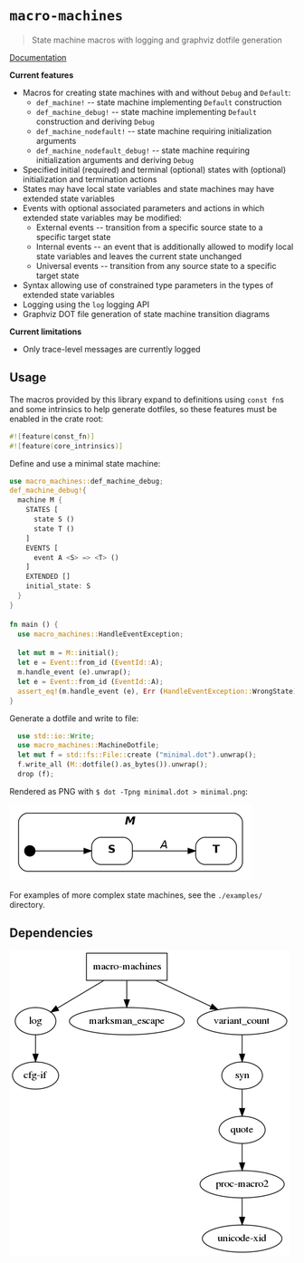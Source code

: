 # `macro-machines`

> State machine macros with logging and graphviz dotfile generation

[Documentation](https://docs.rs/macro-machines)


**Current features**

- Macros for creating state machines with and without `Debug` and `Default`:
    * `def_machine!` -- state machine implementing `Default` construction
    * `def_machine_debug!` -- state machine implementing `Default` construction
      and deriving `Debug`
    * `def_machine_nodefault!` -- state machine requiring initialization
      arguments
    * `def_machine_nodefault_debug!` -- state machine requiring initialization
      arguments and deriving `Debug`
- Specified initial (required) and terminal (optional) states with (optional)
  initialization and termination actions
- States may have local state variables and state machines may have
  extended state variables
- Events with optional associated parameters and actions in which extended state
  variables may be modified:
    * External events -- transition from a specific source state to a specific
      target state
    * Internal events -- an event that is additionally allowed to modify local
      state variables and leaves the current state unchanged
    * Universal events -- transition from any source state to a specific target
      state
- Syntax allowing use of constrained type parameters in the types of extended
  state variables
- Logging using the `log` logging API
- Graphviz DOT file generation of state machine transition diagrams


**Current limitations**

- Only trace-level messages are currently logged


## Usage

The macros provided by this library expand to definitions using `const fn`s and
some intrinsics to help generate dotfiles, so these features must be enabled in
the crate root:

```rust
#![feature(const_fn)]
#![feature(core_intrinsics)]
```

Define and use a minimal state machine:

```rust
use macro_machines::def_machine_debug;
def_machine_debug!{
  machine M {
    STATES [
      state S ()
      state T ()
    ]
    EVENTS [
      event A <S> => <T> ()
    ]
    EXTENDED []
    initial_state: S
  }
}

fn main () {
  use macro_machines::HandleEventException;

  let mut m = M::initial();
  let e = Event::from_id (EventId::A);
  m.handle_event (e).unwrap();
  let e = Event::from_id (EventId::A);
  assert_eq!(m.handle_event (e), Err (HandleEventException::WrongState));
}
```

Generate a dotfile and write to file:

```rust
  use std::io::Write;
  use macro_machines::MachineDotfile;
  let mut f = std::fs::File::create ("minimal.dot").unwrap();
  f.write_all (M::dotfile().as_bytes()).unwrap();
  drop (f);
```

Rendered as PNG with `$ dot -Tpng minimal.dot > minimal.png`:

![](minimal.png)

For examples of more complex state machines, see the `./examples/` directory.


## Dependencies

![](dependencies.png)
